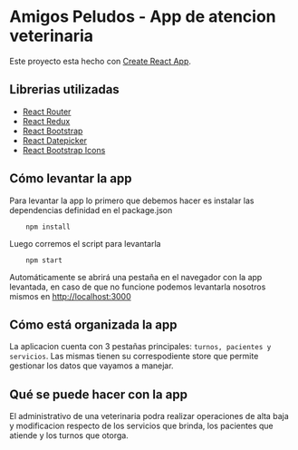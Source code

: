 # Amigos Peludos - App de atencion veterinaria

Este proyecto esta hecho con [Create React App](https://github.com/facebook/create-react-app).

## Librerias utilizadas
- [React Router](https://reactrouter.com/)
- [React Redux](https://react-redux.js.org/)
- [React Bootstrap](https://react-bootstrap.github.io/)
- [React Datepicker](https://reactdatepicker.com/)
- [React Bootstrap Icons](https://www.npmjs.com/package/react-bootstrap-icons)

## Cómo levantar la app
Para levantar la app lo primero que debemos hacer es instalar las dependencias definidad en el package.json
```
    npm install
```

Luego corremos el script para levantarla
```
    npm start
```

Automáticamente se abrirá una pestaña en el navegador con la app levantada, en caso de que no funcione podemos levantarla nosotros mismos en [http://localhost:3000](http://localhost:3000)


## Cómo está organizada la app
La aplicacion cuenta con 3 pestañas principales: `turnos, pacientes y servicios`. Las mismas tienen su correspodiente store que permite gestionar los datos que vayamos a manejar.

## Qué se puede hacer con la app
El administrativo de una veterinaria podra realizar operaciones de alta baja y  modificacion respecto de los servicios que brinda, los pacientes que atiende y los turnos que otorga.


